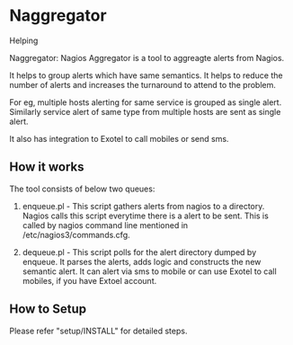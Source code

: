 Naggregator
======

Helping

Naggregator:  Nagios Aggregator is a tool to aggreagte alerts from Nagios.

It helps to group alerts which have same semantics. It helps to reduce the number of alerts and increases the turnaround to attend to the problem.

For eg, multiple hosts alerting for same service is grouped as single alert. Similarly service alert of same type  from multiple hosts are sent as single alert.

It also has integration to Exotel to call mobiles or send sms.

How it works
------

The tool consists of below two queues:

1) enqueue.pl - This script gathers alerts from nagios to a directory. Nagios calls this script everytime there is a alert to be sent. This is called by nagios command line mentioned in  /etc/nagios3/commands.cfg.

2) dequeue.pl - This script  polls for the alert directory dumped by enqueue. It parses the alerts, adds logic and constructs the new semantic alert. It can alert via sms to mobile or can use Exotel to call mobiles, if you have Extoel account.


How to Setup
------

Please refer "setup/INSTALL" for detailed steps.

